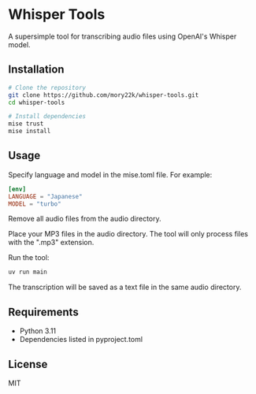 # Whisper Tools

A supersimple tool for transcribing audio files using OpenAI's Whisper model.

## Installation

```bash
# Clone the repository
git clone https://github.com/mory22k/whisper-tools.git
cd whisper-tools

# Install dependencies
mise trust
mise install
```

## Usage

Specify language and model in the mise.toml file. For example:

```toml
[env]
LANGUAGE = "Japanese"
MODEL = "turbo"
```

Remove all audio files from the audio directory.

Place your MP3 files in the audio directory. The tool will only process files with the ".mp3" extension.

Run the tool:

```bash
uv run main
```

The transcription will be saved as a text file in the same audio directory.

## Requirements

- Python 3.11
- Dependencies listed in pyproject.toml

## License

MIT
